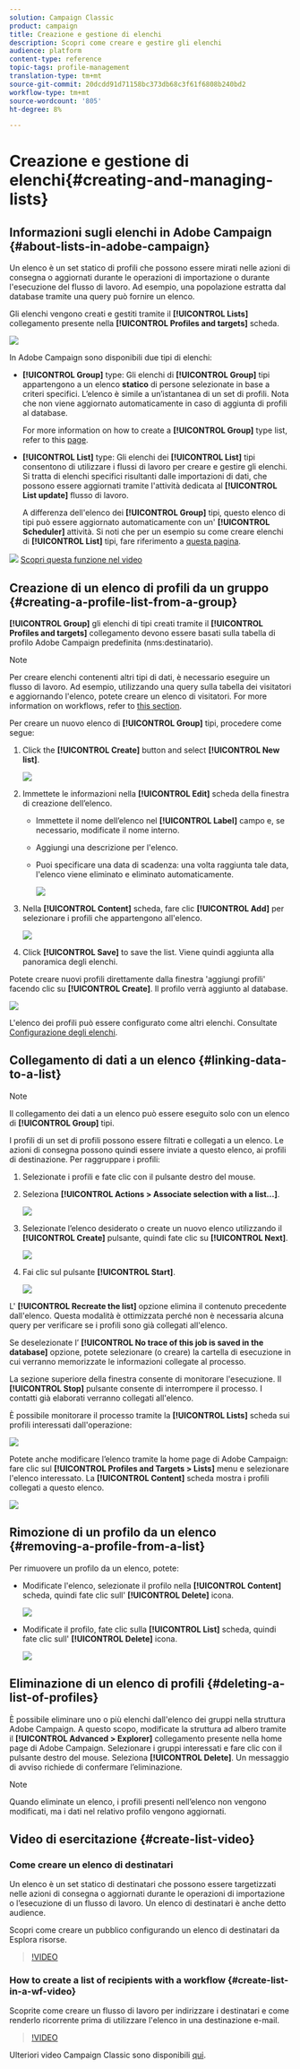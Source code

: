```yaml
---
solution: Campaign Classic
product: campaign
title: Creazione e gestione di elenchi
description: Scopri come creare e gestire gli elenchi
audience: platform
content-type: reference
topic-tags: profile-management
translation-type: tm+mt
source-git-commit: 20dcdd91d71158bc373db68c3f61f6808b240bd2
workflow-type: tm+mt
source-wordcount: '805'
ht-degree: 8%

---
```



# Creazione e gestione di elenchi{#creating-and-managing-lists}

## Informazioni sugli elenchi in  Adobe Campaign {#about-lists-in-adobe-campaign}

Un elenco è un set statico di profili che possono essere mirati nelle azioni di consegna o aggiornati durante le operazioni di importazione o durante l&#39;esecuzione del flusso di lavoro. Ad esempio, una popolazione estratta dal database tramite una query può fornire un elenco.

Gli elenchi vengono creati e gestiti tramite il **[!UICONTROL Lists]** collegamento presente nella **[!UICONTROL Profiles and targets]** scheda.

![](assets/s_ncs_user_interface_group_link.png)

In  Adobe Campaign sono disponibili due tipi di elenchi:

* **[!UICONTROL Group]** type: Gli elenchi di **[!UICONTROL Group]** tipi appartengono a un elenco **statico** di persone selezionate in base a criteri specifici. L’elenco è simile a un’istantanea di un set di profili. Nota che non viene aggiornato automaticamente in caso di aggiunta di profili al database.

   For more information on how to create a **[!UICONTROL Group]** type list, refer to this [page](#creating-a-profile-list-from-a-group).

* **[!UICONTROL List]** type: Gli elenchi dei **[!UICONTROL List]** tipi consentono di utilizzare i flussi di lavoro per creare e gestire gli elenchi. Si tratta di elenchi specifici risultanti dalle importazioni di dati, che possono essere aggiornati tramite l&#39;attività dedicata al **[!UICONTROL List update]** flusso di lavoro.

   A differenza dell&#39;elenco dei **[!UICONTROL Group]** tipi, questo elenco di tipi può essere aggiornato automaticamente con un&#39; **[!UICONTROL Scheduler]** attività. Si noti che per un esempio su come creare elenchi di **[!UICONTROL List]** tipi, fare riferimento a [questa pagina](../../workflow/using/list-update.md).

![](assets/do-not-localize/how-to-video.png) [Scopri questa funzione nel video](#create-list-video)

## Creazione di un elenco di profili da un gruppo {#creating-a-profile-list-from-a-group}

**[!UICONTROL Group]** gli elenchi di tipi creati tramite il **[!UICONTROL Profiles and targets]** collegamento devono essere basati sulla tabella di profilo Adobe Campaign  predefinita (nms:destinatario).

>[!NOTE]
>
>Per creare elenchi contenenti altri tipi di dati, è necessario eseguire un flusso di lavoro. Ad esempio, utilizzando una query sulla tabella dei visitatori e aggiornando l&#39;elenco, potete creare un elenco di visitatori. For more information on workflows, refer to [this section](../../workflow/using/about-workflows.md).

Per creare un nuovo elenco di **[!UICONTROL Group]** tipi, procedere come segue:

1. Click the **[!UICONTROL Create]** button and select **[!UICONTROL New list]**.

   ![](assets/s_ncs_user_new_group.png)

1. Immettete le informazioni nella **[!UICONTROL Edit]** scheda della finestra di creazione dell’elenco.

   * Immettete il nome dell’elenco nel **[!UICONTROL Label]** campo e, se necessario, modificate il nome interno.
   * Aggiungi una descrizione per l&#39;elenco.
   * Puoi specificare una data di scadenza: una volta raggiunta tale data, l&#39;elenco viene eliminato e eliminato automaticamente.

      ![](assets/list_expiration_date.png)

1. Nella **[!UICONTROL Content]** scheda, fare clic **[!UICONTROL Add]** per selezionare i profili che appartengono all&#39;elenco.

   ![](assets/s_ncs_user_add_group.png)

1. Click **[!UICONTROL Save]** to save the list. Viene quindi aggiunta alla panoramica degli elenchi.

Potete creare nuovi profili direttamente dalla finestra &#39;aggiungi profili&#39; facendo clic su **[!UICONTROL Create]**. Il profilo verrà aggiunto al database.

![](assets/s_ncs_user_new_recipient_from_group.png)

L&#39;elenco dei profili può essere configurato come altri elenchi. Consultate [Configurazione degli elenchi](../../platform/using/adobe-campaign-workspace.md#configuring-lists).

## Collegamento di dati a un elenco {#linking-data-to-a-list}

>[!NOTE]
>
>Il collegamento dei dati a un elenco può essere eseguito solo con un elenco di **[!UICONTROL Group]** tipi.

I profili di un set di profili possono essere filtrati e collegati a un elenco. Le azioni di consegna possono quindi essere inviate a questo elenco, ai profili di destinazione. Per raggruppare i profili:

1. Selezionate i profili e fate clic con il pulsante destro del mouse.
1. Seleziona **[!UICONTROL Actions > Associate selection with a list...]**.

   ![](assets/s_ncs_user_add_selection_to_group.png)

1. Selezionate l’elenco desiderato o create un nuovo elenco utilizzando il **[!UICONTROL Create]** pulsante, quindi fate clic su **[!UICONTROL Next]**.

   ![](assets/s_ncs_user_add_selection_to_group_2.png)

1. Fai clic sul pulsante **[!UICONTROL Start]**.

   ![](assets/s_ncs_user_add_selection_to_group_3.png)

L&#39; **[!UICONTROL Recreate the list]** opzione elimina il contenuto precedente dall&#39;elenco. Questa modalità è ottimizzata perché non è necessaria alcuna query per verificare se i profili sono già collegati all&#39;elenco.

Se deselezionate l’ **[!UICONTROL No trace of this job is saved in the database]** opzione, potete selezionare (o creare) la cartella di esecuzione in cui verranno memorizzate le informazioni collegate al processo.

La sezione superiore della finestra consente di monitorare l&#39;esecuzione. Il **[!UICONTROL Stop]** pulsante consente di interrompere il processo. I contatti già elaborati verranno collegati all&#39;elenco.

È possibile monitorare il processo tramite la **[!UICONTROL Lists]** scheda sui profili interessati dall&#39;operazione:

![](assets/s_ncs_user_add_selection_to_group_4.png)

Potete anche modificare l’elenco tramite la home page di  Adobe Campaign: fare clic sul **[!UICONTROL Profiles and Targets > Lists]** menu e selezionare l&#39;elenco interessato. La **[!UICONTROL Content]** scheda mostra i profili collegati a questo elenco.

![](assets/s_ncs_user_add_selection_to_group_5.png)

## Rimozione di un profilo da un elenco {#removing-a-profile-from-a-list}

Per rimuovere un profilo da un elenco, potete:

* Modificate l&#39;elenco, selezionate il profilo nella **[!UICONTROL Content]** scheda, quindi fate clic sull&#39; **[!UICONTROL Delete]** icona.

   ![](assets/list_remove_a_recipient.png)

* Modificate il profilo, fate clic sulla **[!UICONTROL List]** scheda, quindi fate clic sull&#39; **[!UICONTROL Delete]** icona.

   ![](assets/recipient_remove_a_list.png)

## Eliminazione di un elenco di profili {#deleting-a-list-of-profiles}

È possibile eliminare uno o più elenchi dall&#39;elenco dei gruppi nella struttura  Adobe Campaign. A questo scopo, modificate la struttura ad albero tramite il **[!UICONTROL Advanced > Explorer]** collegamento presente nella home page di  Adobe Campaign. Selezionare i gruppi interessati e fare clic con il pulsante destro del mouse. Seleziona **[!UICONTROL Delete]**. Un messaggio di avviso richiede di confermare l’eliminazione.

>[!NOTE]
>
>Quando eliminate un elenco, i profili presenti nell’elenco non vengono modificati, ma i dati nel relativo profilo vengono aggiornati.

## Video di esercitazione {#create-list-video}

### Come creare un elenco di destinatari

Un elenco è un set statico di destinatari che possono essere targetizzati nelle azioni di consegna o aggiornati durante le operazioni di importazione o l’esecuzione di un flusso di lavoro. Un elenco di destinatari è anche detto audience.

Scopri come creare un pubblico configurando un elenco di destinatari da Esplora risorse.

>[!VIDEO](https://video.tv.adobe.com/v/25602/quality=12)

### How to create a list of recipients with a workflow {#create-list-in-a-wf-video}

Scoprite come creare un flusso di lavoro per indirizzare i destinatari e come renderlo ricorrente prima di utilizzare l&#39;elenco in una destinazione e-mail.

>[!VIDEO](https://video.tv.adobe.com/v/25603?quality=12)

Ulteriori video Campaign Classic sono disponibili [qui](https://experienceleague.adobe.com/docs/campaign-classic-learn/tutorials/overview.html).